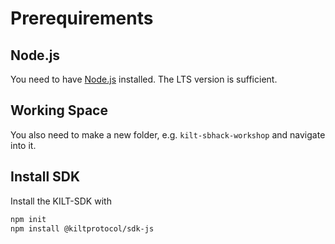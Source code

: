 # Prerequirements

## Node.js
You need to have [Node.js](https://nodejs.org/) installed. The LTS version is sufficient.

## Working Space
You also need to make a new folder, e.g. `kilt-sbhack-workshop` and navigate into it.

## Install SDK
Install the KILT-SDK with
```bash
npm init
npm install @kiltprotocol/sdk-js
```
